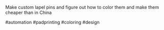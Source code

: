 Make custom lapel pins and figure out how to color them and make them cheaper than in China

#automation #padprinting #coloring #design